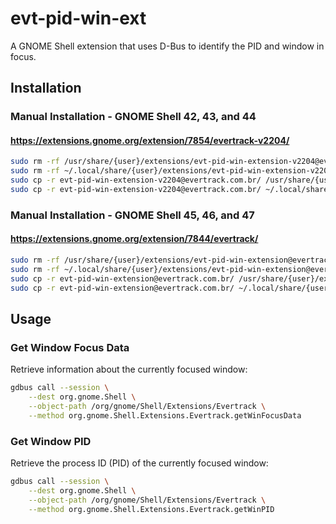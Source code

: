 # evt-pid-win-ext

A GNOME Shell extension that uses D-Bus to identify the PID and window in focus.

## Installation

### Manual Installation - GNOME Shell 42, 43, and 44
#### https://extensions.gnome.org/extension/7854/evertrack-v2204/
```bash
sudo rm -rf /usr/share/{user}/extensions/evt-pid-win-extension-v2204@evertrack.com.br
sudo rm -rf ~/.local/share/{user}/extensions/evt-pid-win-extension-v2204@evertrack.com.br/
sudo cp -r evt-pid-win-extension-v2204@evertrack.com.br/ /usr/share/{user}/extensions/
sudo cp -r evt-pid-win-extension-v2204@evertrack.com.br/ ~/.local/share/{user}/extensions/
```

### Manual Installation - GNOME Shell 45, 46, and 47
#### https://extensions.gnome.org/extension/7844/evertrack/
```bash
sudo rm -rf /usr/share/{user}/extensions/evt-pid-win-extension@evertrack.com.br
sudo rm -rf ~/.local/share/{user}/extensions/evt-pid-win-extension@evertrack.com.br/
sudo cp -r evt-pid-win-extension@evertrack.com.br/ /usr/share/{user}/extensions/
sudo cp -r evt-pid-win-extension@evertrack.com.br/ ~/.local/share/{user}/extensions/
```

## Usage

### Get Window Focus Data
Retrieve information about the currently focused window:
```bash
gdbus call --session \
    --dest org.gnome.Shell \
    --object-path /org/gnome/Shell/Extensions/Evertrack \
    --method org.gnome.Shell.Extensions.Evertrack.getWinFocusData
```

### Get Window PID
Retrieve the process ID (PID) of the currently focused window:
```bash
gdbus call --session \
    --dest org.gnome.Shell \
    --object-path /org/gnome/Shell/Extensions/Evertrack \
    --method org.gnome.Shell.Extensions.Evertrack.getWinPID
```

